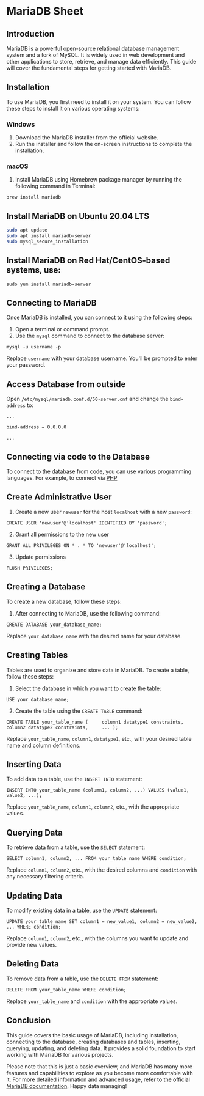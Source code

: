# MariaDB Sheet
## Introduction

MariaDB is a powerful open-source relational database management system and a fork of MySQL. It is widely used in web development and other applications to store, retrieve, and manage data efficiently. This guide will cover the fundamental steps for getting started with MariaDB.

## Installation

To use MariaDB, you first need to install it on your system. You can follow these steps to install it on various operating systems:

### Windows

1. Download the MariaDB installer from the official website.
2. Run the installer and follow the on-screen instructions to complete the installation.

### macOS

1. Install MariaDB using Homebrew package manager by running the following command in Terminal:

```
brew install mariadb
```



## Install MariaDB on Ubuntu 20.04 LTS
```bash
sudo apt update
sudo apt install mariadb-server
sudo mysql_secure_installation
```

## Install MariaDB on  Red Hat/CentOS-based systems, use:
```
sudo yum install mariadb-server
```

## Connecting to MariaDB
Once MariaDB is installed, you can connect to it using the following steps:

1. Open a terminal or command prompt.
2. Use the `mysql` command to connect to the database server:

```shell
mysql -u username -p
```

Replace `username` with your database username. You'll be prompted to enter your password. 
## Access Database from outside
Open `/etc/mysql/mariadb.conf.d/50-server.cnf` and change the `bind-address` to:
```
...

bind-address = 0.0.0.0

...
```

## Connecting via code to the Database
To connect to the database from code, you can use various programming languages. For example, to connect via [PHP](language/Php)

## Create Administrative User
1. Create a new user `newuser` for the host `localhost` with a new `password`:
```mysql
CREATE USER 'newuser'@'localhost' IDENTIFIED BY 'password';
```

2. Grant all permissions to the new user
```mysql
GRANT ALL PRIVILEGES ON * . * TO 'newuser'@'localhost';
``` 

3. Update permissions
```mysql
FLUSH PRIVILEGES;
```


## Creating a Database

To create a new database, follow these steps:

1. After connecting to MariaDB, use the following command:

```MySql
CREATE DATABASE your_database_name;
```

Replace `your_database_name` with the desired name for your database.

## Creating Tables

Tables are used to organize and store data in MariaDB. To create a table, follow these steps:

1. Select the database in which you want to create the table:

```MySql
USE your_database_name;
```

2. Create the table using the `CREATE TABLE` command:

```MySql
CREATE TABLE your_table_name (     column1 datatype1 constraints,     column2 datatype2 constraints,     ... );
```

Replace `your_table_name`, `column1`, `datatype1`, etc., with your desired table name and column definitions.

## Inserting Data

To add data to a table, use the `INSERT INTO` statement:

```MySql 
INSERT INTO your_table_name (column1, column2, ...) VALUES (value1, value2, ...);
```


Replace `your_table_name`, `column1`, `column2`, etc., with the appropriate values.

## Querying Data

To retrieve data from a table, use the `SELECT` statement:

```MySql 
SELECT column1, column2, ... FROM your_table_name WHERE condition;
```


Replace `column1`, `column2`, etc., with the desired columns and `condition` with any necessary filtering criteria.

## Updating Data

To modify existing data in a table, use the `UPDATE` statement:

```MySql
UPDATE your_table_name SET column1 = new_value1, column2 = new_value2, ... WHERE condition;
```

Replace `column1`, `column2`, etc., with the columns you want to update and provide new values.

## Deleting Data

To remove data from a table, use the `DELETE FROM` statement:

```MySql
DELETE FROM your_table_name WHERE condition;
```

Replace `your_table_name` and `condition` with the appropriate values.

## Conclusion

This guide covers the basic usage of MariaDB, including installation, connecting to the database, creating databases and tables, inserting, querying, updating, and deleting data. It provides a solid foundation to start working with MariaDB for various projects.

Please note that this is just a basic overview, and MariaDB has many more features and capabilities to explore as you become more comfortable with it. For more detailed information and advanced usage, refer to the official [MariaDB documentation](https://mariadb.org/documentation/). Happy data managing!